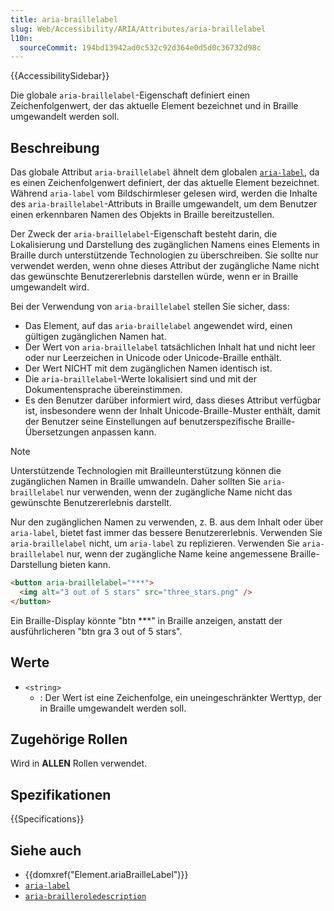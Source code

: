 ```yaml
---
title: aria-braillelabel
slug: Web/Accessibility/ARIA/Attributes/aria-braillelabel
l10n:
  sourceCommit: 194bd13942ad0c532c92d364e0d5d0c36732d98c
---
```


{{AccessibilitySidebar}}

Die globale `aria-braillelabel`-Eigenschaft definiert einen Zeichenfolgenwert, der das aktuelle Element bezeichnet und in Braille umgewandelt werden soll.

## Beschreibung

Das globale Attribut `aria-braillelabel` ähnelt dem globalen [`aria-label`](/de/docs/Web/Accessibility/ARIA/Attributes/aria-label), da es einen Zeichenfolgenwert definiert, der das aktuelle Element bezeichnet. Während `aria-label` vom Bildschirmleser gelesen wird, werden die Inhalte des `aria-braillelabel`-Attributs in Braille umgewandelt, um dem Benutzer einen erkennbaren Namen des Objekts in Braille bereitzustellen.

Der Zweck der `aria-braillelabel`-Eigenschaft besteht darin, die Lokalisierung und Darstellung des zugänglichen Namens eines Elements in Braille durch unterstützende Technologien zu überschreiben. Sie sollte nur verwendet werden, wenn ohne dieses Attribut der zugängliche Name nicht das gewünschte Benutzererlebnis darstellen würde, wenn er in Braille umgewandelt wird.

Bei der Verwendung von `aria-braillelabel` stellen Sie sicher, dass:

- Das Element, auf das `aria-braillelabel` angewendet wird, einen gültigen zugänglichen Namen hat.
- Der Wert von `aria-braillelabel` tatsächlichen Inhalt hat und nicht leer oder nur Leerzeichen in Unicode oder Unicode-Braille enthält.
- Der Wert NICHT mit dem zugänglichen Namen identisch ist.
- Die `aria-braillelabel`-Werte lokalisiert sind und mit der Dokumentensprache übereinstimmen.
- Es den Benutzer darüber informiert wird, dass dieses Attribut verfügbar ist, insbesondere wenn der Inhalt Unicode-Braille-Muster enthält, damit der Benutzer seine Einstellungen auf benutzerspezifische Braille-Übersetzungen anpassen kann.

> [!NOTE]
> Unterstützende Technologien mit Brailleunterstützung können die zugänglichen Namen in Braille umwandeln.
> Daher sollten Sie `aria-braillelabel` nur verwenden, wenn der zugängliche Name nicht das gewünschte Benutzererlebnis darstellt.

Nur den zugänglichen Namen zu verwenden, z. B. aus dem Inhalt oder über `aria-label`, bietet fast immer das bessere Benutzererlebnis. Verwenden Sie `aria-braillelabel` nicht, um `aria-label` zu replizieren. Verwenden Sie `aria-braillelabel` nur, wenn der zugängliche Name keine angemessene Braille-Darstellung bieten kann.

```html
<button aria-braillelabel="***">
  <img alt="3 out of 5 stars" src="three_stars.png" />
</button>
```

Ein Braille-Display könnte "btn \*\*\*" in Braille anzeigen, anstatt der ausführlicheren "btn gra 3 out of 5 stars".

## Werte

- `<string>`
  - : Der Wert ist eine Zeichenfolge, ein uneingeschränkter Werttyp, der in Braille umgewandelt werden soll.

## Zugehörige Rollen

Wird in **ALLEN** Rollen verwendet.

## Spezifikationen

{{Specifications}}

## Siehe auch

- {{domxref("Element.ariaBrailleLabel")}}
- [`aria-label`](/de/docs/Web/Accessibility/ARIA/Attributes/aria-label)
- [`aria-brailleroledescription`](/de/docs/Web/Accessibility/ARIA/Attributes/aria-brailleroledescription)
